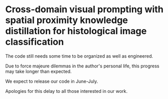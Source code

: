 # Cross-domain visual prompting with spatial proximity knowledge distillation for histological image classification

The code still needs some time to be organized as well as engineered.

Due to force majeure dilemmas in the author's personal life, this progress may take longer than expected.

We expect to release our code in June-July.

Apologies for this delay to all those interested in our work.

